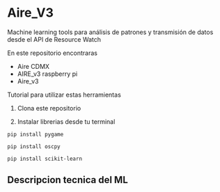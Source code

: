 # Aire_V3 
Machine learning tools para análisis de patrones y transmisión de datos desde el API de Resource Watch

En este repositorio encontraras 
- Aire CDMX
- AIRE_v3 raspberry pi
- Aire_v3

Tutorial para utilizar estas herramientas

1. Clona este repositorio

2. Instalar librerias desde tu terminal 

```
pip install pygame

pip install oscpy

pip install scikit-learn

```


## Descripcion tecnica del ML
